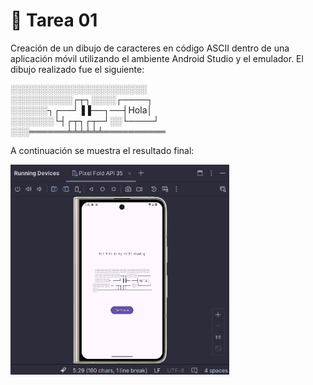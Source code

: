# 💫 Tarea 01

Creación de un dibujo de caracteres en código ASCII dentro de una aplicación móvil utilizando el ambiente Android Studio y el emulador. El dibujo realizado fue el siguiente:

░░░░░░░░░░░░░░░░░░░░░░ <br>
░░░░░░░░░░┌┬┐░░░░┌────┐ <br>
░░░░░░┐┌──┘▐▐──┐──┤Hola│ <br>
░░░░░░░└┤┌┬┐┌┬─┘░░└────┘ <br>
░░░══════╧╧╧╧╧╧══════════ <br>

A continuación se muestra el resultado final:

<img src="Imagenes/emulador.png" alt="Resultado en el emulador" width="350">
